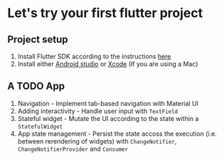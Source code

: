 # Let's try your first flutter project

## Project setup
1. Install Flutter SDK according to the instructions [here](https://flutter.dev/docs/get-started/install)
2. Install either [Android studio](https://developer.android.com/studio) or [Xcode](https://apps.apple.com/us/app/xcode/id497799835) (If you are using a Mac)

## A TODO App

1. Navigation - Implement tab-based navigation with Material UI
2. Adding interactivity - Handle user input with `TextField`
3. Stateful widget - Mutate the UI according to the state within a `StatefulWidget`
4. App state management - Persist the state accoss the execution (i.e. between rerendering of widgets) with `ChangeNotifier`, `ChangeNotifierProvider` and `Consumer`